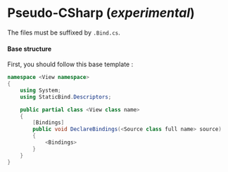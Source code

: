 # Pseudo-CSharp (*experimental*)

The files must be suffixed by `.Bind.cs`.

#### Base structure

First, you should follow this base template :

```csharp
namespace <View namespace>
{
	using System;
	using StaticBind.Descriptors;

	public partial class <View class name>
	{
		[Bindings]
		public void DeclareBindings(<Source class full name> source)
		{
			<Bindings>
		}
	}
}
```

